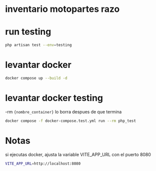 # inventario motopartes razo




# run testing
```bash
php artisan test --env=testing
```

# levantar docker
```bash
docker compose up --build -d
```

# levantar docker testing
-rm `{nombre_container}` lo borra despues de que termina
```bash
docker compose -f docker-compose.test.yml run --rm php_test
```


# Notas
si ejecutas docker, ajusta la variable VITE_APP_URL con el puerto 8080
```bash
VITE_APP_URL=http://localhost:8080
```
